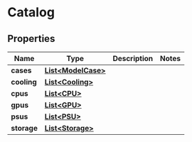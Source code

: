 

# Catalog

## Properties

Name | Type | Description | Notes
------------ | ------------- | ------------- | -------------
**cases** | [**List&lt;ModelCase&gt;**](ModelCase.md) |  | 
**cooling** | [**List&lt;Cooling&gt;**](Cooling.md) |  | 
**cpus** | [**List&lt;CPU&gt;**](CPU.md) |  | 
**gpus** | [**List&lt;GPU&gt;**](GPU.md) |  | 
**psus** | [**List&lt;PSU&gt;**](PSU.md) |  | 
**storage** | [**List&lt;Storage&gt;**](Storage.md) |  | 



